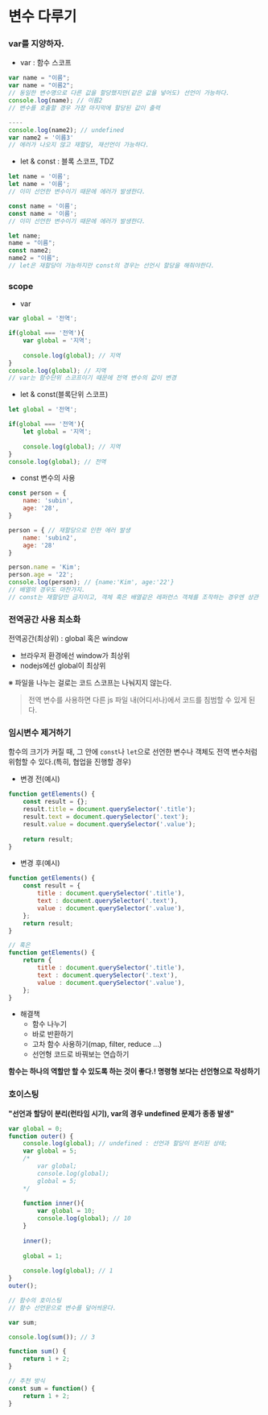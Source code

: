 # 변수 다루기

### var를 지양하자.

- var : 함수 스코프

```js
var name = "이름";
var name = "이름2";
// 동일한 변수명으로 다른 값을 할당했지만(같은 값을 넣어도) 선언이 가능하다.
console.log(name); // 이름2
// 변수를 호출할 경우 가장 마지막에 할당된 값이 출력

----
console.log(name2); // undefined
var name2 = '이름3'
// 에러가 나오지 않고 재할당, 재선언이 가능하다.
```

- let & const : 블록 스코프, TDZ

```js
let name = '이름';
let name = '이름';
// 이미 선언한 변수이기 때문에 에러가 발생한다.

const name = '이름';
const name = '이름';
// 이미 선언한 변수이기 때문에 에러가 발생한다.

let name;
name = "이름"; 
const name2;
name2 = "이름";
// let은 재할당이 가능하지만 const의 경우는 선언시 할당을 해줘야한다.
```



### scope

- var

```js
var global = '전역';

if(global === '전역'){
    var global = '지역';
    
    console.log(global); // 지역
}
console.log(global); // 지역
// var는 함수단위 스코프이기 때문에 전역 변수의 값이 변경
```



- let & const(블록단위 스코프)

```js
let global = '전역';

if(global === '전역'){
    let global = '지역';
    
    console.log(global); // 지역
}
console.log(global); // 전역
```



- const 변수의 사용

```js
const person = {
    name: 'subin',
    age: '28',
}

person = { // 재할당으로 인한 에러 발생
    name: 'subin2',
    age: '28'
}

person.name = 'Kim';
person.age = '22';
console.log(person); // {name:'Kim', age:'22'}
// 배열의 경우도 마찬가지.
// const는 재할당만 금지이고, 객체 혹은 배열같은 레퍼런스 객체를 조작하는 경우엔 상관 없다.
```



### 전역공간 사용 최소화

전역공간(최상위) : global 혹은 window

- 브라우저 환경에선 window가 최상위
- nodejs에선 global이 최상위

 ※ 파일을 나누는 걸로는 코드 스코프는 나눠지지 않는다.

> 전역 변수를 사용하면 다른 js 파일 내(어디서나)에서 코드를 침범할 수 있게 된다.



### 임시변수 제거하기

함수의 크기가 커질 때, 그 안에 `const`나 `let`으로 선언한 변수나 객체도 전역 변수처럼 위험할 수 있다.(특히, 협업을 진행할 경우)

- 변경 전(예시)

```js
function getElements() {
    const result = {};
    result.title = document.querySelector('.title');
    result.text = document.querySelector('.text');
    result.value = document.querySelector('.value');
    
    return result;
}
```



- 변경 후(예시)

```js
function getElements() {
    const result = {
	    title : document.querySelector('.title'),
	    text : document.querySelector('.text'),
    	value : document.querySelector('.value'),        
    };
    return result;
}

// 혹은
function getElements() {
    return {
	    title : document.querySelector('.title'),
	    text : document.querySelector('.text'),
    	value : document.querySelector('.value'),        
    };
}
```

- 해결책
  - 함수 나누기
  - 바로 반환하기
  - 고차 함수 사용하기(map, filter, reduce ...)
  - 선언형 코드로 바꿔보는 연습하기

**함수는 하나의 역할만 할 수 있도록 하는 것이 좋다.! 명령형 보다는 선언형으로 작성하기**



### 호이스팅

**"선언과 할당이 분리(런타임 시기), var의 경우 undefined 문제가 종종 발생"**

```js
var global = 0;
function outer() {
    console.log(global); // undefined : 선언과 할당이 분리된 상태;
    var global = 5;
    /*
    	var global;
    	console.log(global);
    	global = 5;
    */
    
    function inner(){
        var global = 10;
        console.log(global); // 10
    }
    
    inner();
    
    global = 1;
    
    console.log(global); // 1
}
outer();
```

```js
// 함수의 호이스팅
// 함수 선언문으로 변수를 덮어씌운다.

var sum;

console.log(sum()); // 3

function sum() {
    return 1 + 2;
}

// 추천 방식
const sum = function() {
    return 1 + 2;
}
```

